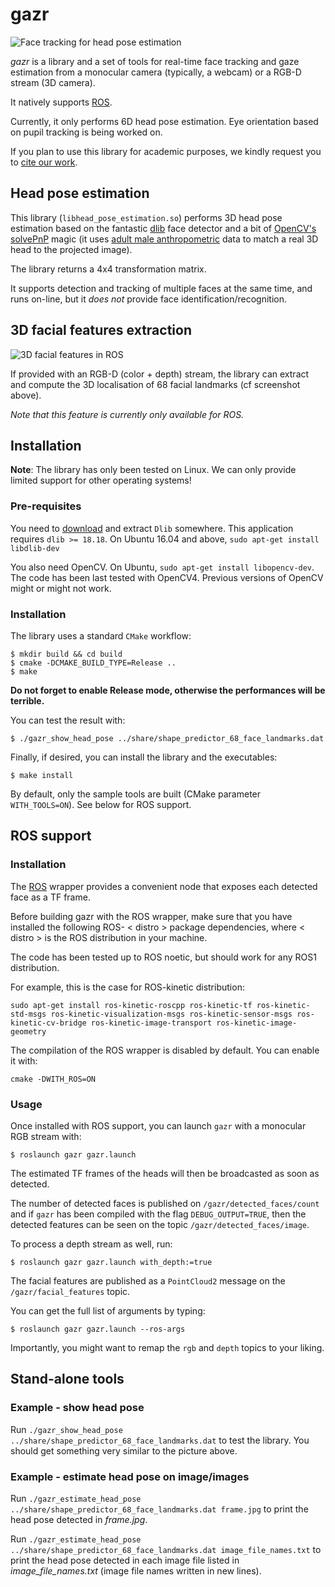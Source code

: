 gazr
====

![Face tracking for head pose estimation](doc/screenshot.jpg)

*gazr* is a library and a set of tools for real-time face tracking and gaze
estimation from a monocular camera (typically, a webcam) or a RGB-D stream (3D
camera).

It natively supports [ROS](http://ros.org).

Currently, it only performs 6D head pose estimation. Eye orientation based on
pupil tracking is being worked on.

If you plan to use this library for academic purposes, we kindly request you to
[cite our work](CITATION).

Head pose estimation
--------------------


This library (`libhead_pose_estimation.so`) performs 3D head pose estimation
based on the fantastic [dlib](http://dlib.net/) face detector and a bit of
[OpenCV's
solvePnP](http://docs.opencv.org/modules/calib3d/doc/camera_calibration_and_3d_reconstruction.html#solvepnp) magic (it uses [adult male anthropometric](https://github.com/chili-epfl/attention-tracker/blob/5dcef870c96892d80ca17959528efba0b2d0ce1c/src/head_pose_estimation.hpp#L12) data to match a real 3D head to the projected image).

The library returns a 4x4 transformation matrix.

It supports detection and tracking of multiple faces at the same time, and runs
on-line, but it *does not* provide face identification/recognition.

3D facial features extraction
-----------------------------

![3D facial features in ROS](doc/3d-point-cloud-facial-features.jpg)

If provided with an RGB-D (color + depth) stream, the library can extract and
compute the 3D localisation of 68 facial landmarks (cf screenshot above).

*Note that this feature is currently only available for ROS.*


Installation
------------

**Note**: The library has only been tested on Linux. We can only provide limited
support for other operating systems!

### Pre-requisites

You need to [download](http://dlib.net/) and extract ``Dlib`` somewhere. This
application requires ``dlib >= 18.18``. On Ubuntu 16.04 and above, `sudo
apt-get install libdlib-dev`

You also need OpenCV. On Ubuntu, `sudo apt-get install libopencv-dev`. The code
has been last tested with OpenCV4. Previous versions of OpenCV might or might
not work.

### Installation

The library uses a standard ``CMake`` workflow:

```
$ mkdir build && cd build
$ cmake -DCMAKE_BUILD_TYPE=Release ..
$ make
```

**Do not forget to enable Release mode, otherwise the performances will be
terrible.**

You can test the result with:
```
$ ./gazr_show_head_pose ../share/shape_predictor_68_face_landmarks.dat
```


Finally, if desired, you can install the library and the executables:

```
$ make install
```


By default, only the sample tools are built (CMake parameter `WITH_TOOLS=ON`).
See below for ROS support.

ROS support
-----------

### Installation

The [ROS](http://www.ros.org/) wrapper provides a convenient node that exposes
each detected face as a TF frame.

Before building gazr with the ROS wrapper, make sure that you have installed the
 following ROS- < distro > package dependencies, where
< distro > is the ROS distribution in your machine.

The code has been tested up to ROS noetic, but should work for any ROS1
distribution.

For example, this is the case for ROS-kinetic distribution:
```
sudo apt-get install ros-kinetic-roscpp ros-kinetic-tf ros-kinetic-std-msgs ros-kinetic-visualization-msgs ros-kinetic-sensor-msgs ros-kinetic-cv-bridge ros-kinetic-image-transport ros-kinetic-image-geometry
```

The compilation of the ROS wrapper is disabled by default. You can enable it with:

```
cmake -DWITH_ROS=ON
```

### Usage

Once installed with ROS support, you can launch `gazr` with a monocular RGB
stream with:

```
$ roslaunch gazr gazr.launch
```

The estimated TF frames of the heads will then be broadcasted as soon as
detected.

The number of detected faces is published on `/gazr/detected_faces/count` and if
`gazr` has been compiled with the flag `DEBUG_OUTPUT=TRUE`, then the detected
features can be seen on the topic `/gazr/detected_faces/image`.


To process a depth stream as well, run:
```
$ roslaunch gazr gazr.launch with_depth:=true
```

The facial features are published as a `PointCloud2` message on the
`/gazr/facial_features` topic.


You can get the full list of arguments by typing:

```
$ roslaunch gazr gazr.launch --ros-args
```

Importantly, you might want to remap the `rgb` and `depth` topics to your liking.

Stand-alone tools
-----------------



### Example - show head pose

Run ``./gazr_show_head_pose ../share/shape_predictor_68_face_landmarks.dat`` to test
the library. You should get something very similar to the picture above.

### Example - estimate head pose on image/images

Run ``./gazr_estimate_head_pose ../share/shape_predictor_68_face_landmarks.dat frame.jpg``
to print the head pose detected in _frame.jpg_.

Run ``./gazr_estimate_head_pose ../share/shape_predictor_68_face_landmarks.dat image_file_names.txt``
to print the head pose detected in each image file listed in _image\_file\_names.txt_ (image file names written in new lines).




